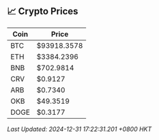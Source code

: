 ## 📈 Crypto Prices

| Coin | Price |
| ---- | ----- |
| BTC | $93918.3578 |
| ETH | $3384.2396 |
| BNB | $702.9814 |
| CRV | $0.9127 |
| ARB | $0.7340 |
| OKB | $49.3519 |
| DOGE | $0.3177 |

_Last Updated: 2024-12-31 17:22:31.201 +0800 HKT_